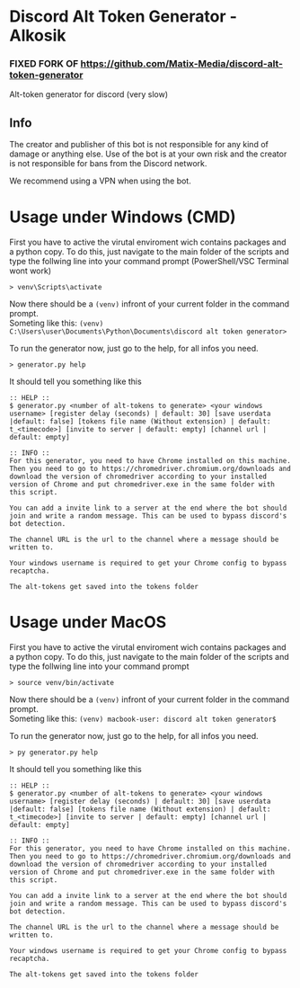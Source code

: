 # Discord Alt Token Generator - Alkosik

### FIXED FORK OF https://github.com/Matix-Media/discord-alt-token-generator

Alt-token generator for discord (very slow)

## Info

The creator and publisher of this bot is not responsible for any kind of damage or anything else. Use of the bot is at your own risk and the creator is not responsible for bans from the Discord network.

We recommend using a VPN when using the bot.

# Usage under Windows (CMD)

First you have to active the virutal enviroment wich contains packages and a python copy. To do this, just navigate to the main folder of the scripts and type the follwing line into your command prompt (PowerShell/VSC Terminal wont work)

`> venv\Scripts\activate`

Now there should be a `(venv)` infront of your current folder in the command prompt.  
Someting like this: `(venv) C:\Users\user\Documents\Python\Documents\discord alt token generator>`

To run the generator now, just go to the help, for all infos you need.

`> generator.py help`

It should tell you something like this

```
:: HELP ::
$ generator.py <number of alt-tokens to generate> <your windows username> [register delay (seconds) | default: 30] [save userdata |default: false] [tokens file name (Without extension) | default: t_<timecode>] [invite to server | default: empty] [channel url | default: empty]

:: INFO ::
For this generator, you need to have Chrome installed on this machine. Then you need to go to https://chromedriver.chromium.org/downloads and download the version of chromedriver according to your installed version of Chrome and put chromedriver.exe in the same folder with this script.

You can add a invite link to a server at the end where the bot should join and write a random message. This can be used to bypass discord's bot detection.

The channel URL is the url to the channel where a message should be written to.

Your windows username is required to get your Chrome config to bypass recaptcha.

The alt-tokens get saved into the tokens folder

```

# Usage under MacOS

First you have to active the virutal enviroment wich contains packages and a python copy. To do this, just navigate to the main folder of the scripts and type the follwing line into your command prompt

`> source venv/bin/activate`

Now there should be a `(venv)` infront of your current folder in the command prompt.  
Someting like this: `(venv) macbook-user: discord alt token generator$`

To run the generator now, just go to the help, for all infos you need.

`> py generator.py help`

It should tell you something like this

```
:: HELP ::
$ generator.py <number of alt-tokens to generate> <your windows username> [register delay (seconds) | default: 30] [save userdata |default: false] [tokens file name (Without extension) | default: t_<timecode>] [invite to server | default: empty] [channel url | default: empty]

:: INFO ::
For this generator, you need to have Chrome installed on this machine. Then you need to go to https://chromedriver.chromium.org/downloads and download the version of chromedriver according to your installed version of Chrome and put chromedriver.exe in the same folder with this script.

You can add a invite link to a server at the end where the bot should join and write a random message. This can be used to bypass discord's bot detection.

The channel URL is the url to the channel where a message should be written to.

Your windows username is required to get your Chrome config to bypass recaptcha.

The alt-tokens get saved into the tokens folder
```

